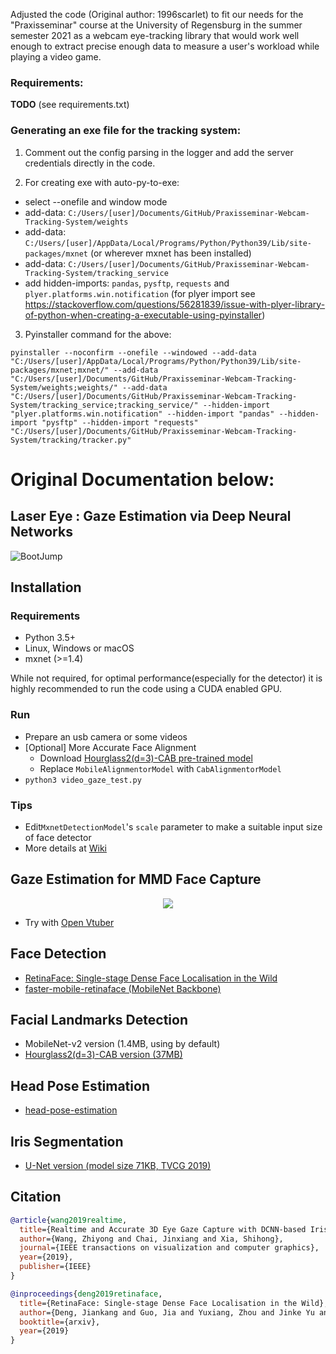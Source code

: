 Adjusted the code (Original author: 1996scarlet) to fit our needs for the "Praxisseminar" course at 
the University of Regensburg in the summer semester 2021 as a webcam eye-tracking
library that would work well enough to extract precise enough data to measure a
user's workload while playing a video game.

### Requirements:
**TODO**
(see requirements.txt)

### Generating an exe file for the tracking system:
1. Comment out the config parsing in the logger and add the server credentials directly in the code.

2. For creating exe with auto-py-to-exe:
* select --onefile and window mode
* add-data: ```C:/Users/[user]/Documents/GitHub/Praxisseminar-Webcam-Tracking-System/weights```
* add-data: ```C:/Users/[user]/AppData/Local/Programs/Python/Python39/Lib/site-packages/mxnet``` (or wherever mxnet 
  has been installed)
* add-data: ```C:/Users/[user]/Documents/GitHub/Praxisseminar-Webcam-Tracking-System/tracking_service```
* add hidden-imports: ```pandas```, ```pysftp```, ```requests``` and ```plyer.platforms.win.notification```
  (for plyer import see https://stackoverflow.com/questions/56281839/issue-with-plyer-library-of-python-when-creating-a-executable-using-pyinstaller)

3. Pyinstaller command for the above:
```shell
pyinstaller --noconfirm --onefile --windowed --add-data "C:/Users/[user]/AppData/Local/Programs/Python/Python39/Lib/site-packages/mxnet;mxnet/" --add-data "C:/Users/[user]/Documents/GitHub/Praxisseminar-Webcam-Tracking-System/weights;weights/" --add-data "C:/Users/[user]/Documents/GitHub/Praxisseminar-Webcam-Tracking-System/tracking_service;tracking_service/" --hidden-import "plyer.platforms.win.notification" --hidden-import "pandas" --hidden-import "pysftp" --hidden-import "requests"  "C:/Users/[user]/Documents/GitHub/Praxisseminar-Webcam-Tracking-System/tracking/tracker.py"
```

# Original Documentation below:

## Laser Eye : Gaze Estimation via Deep Neural Networks

![BootJump](./asset/logo.webp)

## Installation

### Requirements

* Python 3.5+
* Linux, Windows or macOS
* mxnet (>=1.4)

While not required, for optimal performance(especially for the detector) it is highly recommended to run the code using a CUDA enabled GPU.

### Run

* Prepare an usb camera or some videos
* [Optional] More Accurate Face Alignment
  * Download [Hourglass2(d=3)-CAB pre-trained model](https://github.com/deepinx/deep-face-alignment)
  * Replace `MobileAlignmentorModel` with `CabAlignmentorModel`
* `python3 video_gaze_test.py`

### Tips

* Edit`MxnetDetectionModel`'s `scale` parameter to make a suitable input size of face detector
* More details at [Wiki](https://github.com/1996scarlet/Laser-Eye/wiki)

## Gaze Estimation for MMD Face Capture

<p align="center"><img src="https://s1.ax1x.com/2020/10/24/BVmyWt.gif" /></p>

* Try with [Open Vtuber](https://github.com/1996scarlet/OpenVtuber)

## Face Detection

* [RetinaFace: Single-stage Dense Face Localisation in the Wild](https://arxiv.org/abs/1905.00641)
* [faster-mobile-retinaface (MobileNet Backbone)](https://github.com/1996scarlet/faster-mobile-retinaface)

## Facial Landmarks Detection

* MobileNet-v2 version (1.4MB, using by default)
* [Hourglass2(d=3)-CAB version (37MB)](https://github.com/deepinx/deep-face-alignment)

## Head Pose Estimation

* [head-pose-estimation](https://github.com/lincolnhard/head-pose-estimation)

## Iris Segmentation

* [U-Net version (model size 71KB, TVCG 2019)](https://ieeexplore.ieee.org/document/8818661)

## Citation

``` bibtex
@article{wang2019realtime,
  title={Realtime and Accurate 3D Eye Gaze Capture with DCNN-based Iris and Pupil Segmentation},
  author={Wang, Zhiyong and Chai, Jinxiang and Xia, Shihong},
  journal={IEEE transactions on visualization and computer graphics},
  year={2019},
  publisher={IEEE}
}

@inproceedings{deng2019retinaface,
  title={RetinaFace: Single-stage Dense Face Localisation in the Wild},
  author={Deng, Jiankang and Guo, Jia and Yuxiang, Zhou and Jinke Yu and Irene Kotsia and Zafeiriou, Stefanos},
  booktitle={arxiv},
  year={2019}
}
```

